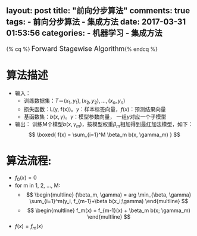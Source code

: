layout: post
title: "前向分步算法"
comments: true
tags:
	- 前向分步算法
	- 集成方法
date: 2017-03-31 01:53:56
categories:
    - 机器学习
    - 集成方法
---



{% cq %} <font size=4>Forward Stagewise Algorithm</font>{% endcq %}

<!-- more -->


# 算法描述  
+ 输入：
	- 训练数据集：$T＝{(x_1, y_1), (x_2, y_2), \ldots, (x_n, y_n)}$
	- 损失函数：L(y, f(x))。$y$：样本标签向量，$f(x)$：预测结果向量
	- 基函数集：${b(x, \gamma)}$。$\gamma$：模型参数向量， 一组$\gamma$对应一个子模型
+ 输出：
	训练M个模型$b(x, \gamma_m)$，按模型权重$\beta_m$相加得到最红加法模型，如下：
	$$
	\boxed{
	f(x) = \sum_{i=1}^M \beta_m b(x, \gamma_m)
	}
	$$

# 算法流程:
- $f_0(x) = 0$  
- for m in 1, 2, $\ldots$, M:
	- $$
	\begin{multline}
	(\beta_m, \gamma) = arg \min_{\beta, \gamma} \sum_{i=1}^m(y_i, f_{m-1}+\beta b(x_i;\gamma)
	\end{multline}
	$$
	- $$
	\begin{multline}
	f_m(x) = f_{m-1}(x) + \beta_m b(x; \gamma_m)
	\end{multline}
	$$
- $f(x) = f_m(x)$
